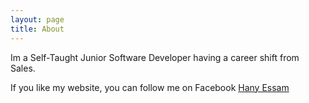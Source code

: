 ```yaml
---
layout: page
title: About
---
```


Im a Self-Taught Junior Software Developer having a career shift from Sales.

If you like my website, you can follow me on Facebook [Hany Essam](https://www.facebook.com/hany.essam3) 

<script>
  (function(i,s,o,g,r,a,m){i['GoogleAnalyticsObject']=r;i[r]=i[r]||function(){
  (i[r].q=i[r].q||[]).push(arguments)},i[r].l=1*new Date();a=s.createElement(o),
  m=s.getElementsByTagName(o)[0];a.async=1;a.src=g;m.parentNode.insertBefore(a,m)
  })(window,document,'script','https://www.google-analytics.com/analytics.js','ga');

  ga('create', 'UA-76115248-1', 'auto');
  ga('send', 'pageview');

</script>